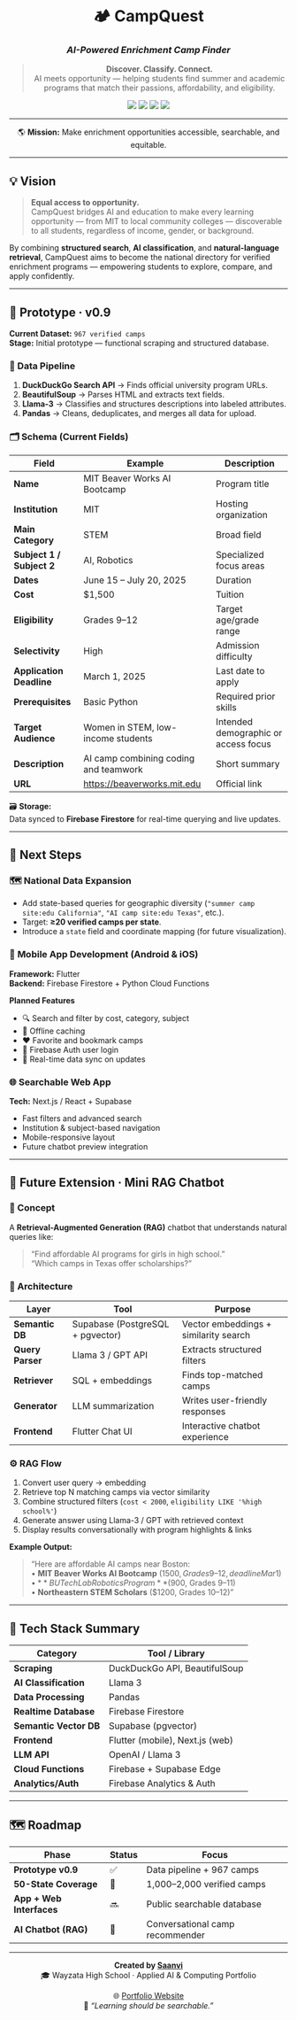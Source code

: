 <div align="center">

# 🏕️ **CampQuest**
### _AI-Powered Enrichment Camp Finder_

> **Discover. Classify. Connect.**  
> AI meets opportunity — helping students find summer and academic programs that match their passions, affordability, and eligibility.

<img src="https://img.shields.io/badge/status-Prototype_v0.9-green?style=for-the-badge&logo=github" />
<img src="https://img.shields.io/badge/platform-Flutter_|_Web-blueviolet?style=for-the-badge&logo=flutter" />
<img src="https://img.shields.io/badge/database-Firebase_|_Supabase-red?style=for-the-badge&logo=firebase" />
<img src="https://img.shields.io/badge/AI-Llama3_|_OpenAI-purple?style=for-the-badge&logo=openai" />

---

 
🌎 **Mission:** Make enrichment opportunities accessible, searchable, and equitable.

</div>

---

## 💡 Vision

> **Equal access to opportunity.**  
> CampQuest bridges AI and education to make every learning opportunity — from MIT to local community colleges — discoverable to all students, regardless of income, gender, or background.

By combining **structured search**, **AI classification**, and **natural-language retrieval**, CampQuest aims to become the national directory for verified enrichment programs — empowering students to explore, compare, and apply confidently.

---

## 🚧 Prototype · v0.9

**Current Dataset:** `967 verified camps`  
**Stage:** Initial prototype — functional scraping and structured database.

### 🧠 Data Pipeline

1. **DuckDuckGo Search API** → Finds official university program URLs.  
2. **BeautifulSoup** → Parses HTML and extracts text fields.  
3. **Llama-3** → Classifies and structures descriptions into labeled attributes.  
4. **Pandas** → Cleans, deduplicates, and merges all data for upload.

### 🗂️ Schema (Current Fields)

| Field | Example | Description |
|--------|----------|-------------|
| **Name** | MIT Beaver Works AI Bootcamp | Program title |
| **Institution** | MIT | Hosting organization |
| **Main Category** | STEM | Broad field |
| **Subject 1 / Subject 2** | AI, Robotics | Specialized focus areas |
| **Dates** | June 15 – July 20, 2025 | Duration |
| **Cost** | $1,500 | Tuition |
| **Eligibility** | Grades 9–12 | Target age/grade range |
| **Selectivity** | High | Admission difficulty |
| **Application Deadline** | March 1, 2025 | Last date to apply |
| **Prerequisites** | Basic Python | Required prior skills |
| **Target Audience** | Women in STEM, low-income students | Intended demographic or access focus |
| **Description** | AI camp combining coding and teamwork | Short summary |
| **URL** | https://beaverworks.mit.edu | Official link |

🗃️ **Storage:**  
Data synced to **Firebase Firestore** for real-time querying and live updates.

---

## 🎯 Next Steps

### 🗺️ **National Data Expansion**
- Add state-based queries for geographic diversity (`"summer camp site:edu California"`, `"AI camp site:edu Texas"`, etc.).  
- Target: **≥20 verified camps per state**.  
- Introduce a `state` field and coordinate mapping (for future visualization).

### 📱 **Mobile App Development (Android & iOS)**
**Framework:** Flutter  
**Backend:** Firebase Firestore + Python Cloud Functions  

**Planned Features**
- 🔍 Search and filter by cost, category, subject  
- 🧭 Offline caching  
- ❤️ Favorite and bookmark camps  
- 🔐 Firebase Auth user login  
- 🔄 Real-time data sync on updates

### 🌐 **Searchable Web App**
**Tech:** Next.js / React + Supabase  
- Fast filters and advanced search  
- Institution & subject-based navigation  
- Mobile-responsive layout  
- Future chatbot preview integration

---

## 🤖 Future Extension · Mini RAG Chatbot

### 🧩 Concept
A **Retrieval-Augmented Generation (RAG)** chatbot that understands natural queries like:  
> “Find affordable AI programs for girls in high school.”  
> “Which camps in Texas offer scholarships?”

### 🧠 Architecture

| Layer | Tool | Purpose |
|--------|------|----------|
| **Semantic DB** | Supabase (PostgreSQL + pgvector) | Vector embeddings + similarity search |
| **Query Parser** | Llama 3 / GPT API | Extracts structured filters |
| **Retriever** | SQL + embeddings | Finds top-matched camps |
| **Generator** | LLM summarization | Writes user-friendly responses |
| **Frontend** | Flutter Chat UI | Interactive chatbot experience |

### ⚙️ RAG Flow
1. Convert user query → embedding  
2. Retrieve top N matching camps via vector similarity  
3. Combine structured filters (`cost < 2000`, `eligibility LIKE '%high school%'`)  
4. Generate answer using Llama-3 / GPT with retrieved context  
5. Display results conversationally with program highlights & links  

**Example Output:**
> “Here are affordable AI camps near Boston:  
> • **MIT Beaver Works AI Bootcamp** ($1500, Grades 9–12, deadline Mar 1)  
> • **BU TechLab Robotics Program** ($900, Grades 9–11)  
> • **Northeastern STEM Scholars** ($1200, Grades 10–12)”

---

## 🧱 Tech Stack Summary

| Category | Tool / Library |
|-----------|----------------|
| **Scraping** | DuckDuckGo API, BeautifulSoup |
| **AI Classification** | Llama 3 |
| **Data Processing** | Pandas |
| **Realtime Database** | Firebase Firestore |
| **Semantic Vector DB** | Supabase (pgvector) |
| **Frontend** | Flutter (mobile), Next.js (web) |
| **LLM API** | OpenAI / Llama 3 |
| **Cloud Functions** | Firebase + Supabase Edge |
| **Analytics/Auth** | Firebase Analytics & Auth |

---

## 🗺️ Roadmap

| Phase | Status | Focus |
|--------|---------|--------|
| **Prototype v0.9** | ✅ | Data pipeline + 967 camps |
| **50-State Coverage** | 🚧 | 1,000–2,000 verified camps |
| **App + Web Interfaces** | 🔜 | Public searchable database |
| **AI Chatbot (RAG)** | 🔮 | Conversational camp recommender |

---

<div align="center">

**Created by [Saanvi](https://github.com/SalmaLilad)**  
🎓 Wayzata High School · Applied AI & Computing Portfolio  

🌐 [Portfolio Website](https://salmalilad.github.io)  
💬 _“Learning should be searchable.”_

</div>

